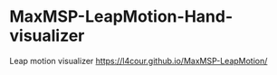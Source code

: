 # MaxMSP-LeapMotion-Hand-visualizer
Leap motion visualizer
https://l4cour.github.io/MaxMSP-LeapMotion/
